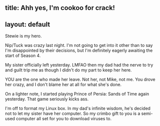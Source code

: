 title: Ahh yes, I'm cookoo for crack!
---
layout: default
---

Stewie is my hero.

Nip/Tuck was crazy last night. I'm not going to get into it other than to say
I'm disappointed by their decisions, but I'm definitely eagerly awaiting the
start of Season 4.

My sister officially left yesterday. LMFAO then my dad had the nerve to try
and guilt trip me as though I didn't do my part to keep her here.

YOU are the one who made her leave. Not her, not Mike, not me. You drove her
crazy, and I don't blame her at all for what she's done.

On a lighter note, I started playing Prince of Persia: Sands of Time again
yesterday. That game seriously kicks ass.

I'm off to format my Linux box. In my dad's infinite wisdom, he's decided not
to let my sister have her computer. So my crimbo gift to you is a semi-used
computer all set for you to download viruses to.
